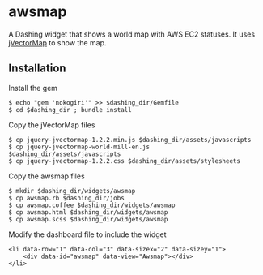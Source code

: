 awsmap
======

A Dashing widget that shows a world map with AWS EC2 statuses. It uses [jVectorMap](http://jvectormap.com) to show the map.

## Installation

Install the gem

    $ echo "gem 'nokogiri'" >> $dashing_dir/Gemfile
    $ cd $dashing_dir ; bundle install

Copy the jVectorMap files

    $ cp jquery-jvectormap-1.2.2.min.js $dashing_dir/assets/javascripts
    $ cp jquery-jvectormap-world-mill-en.js $dashing_dir/assets/javascripts   
    $ cp jquery-jvectormap-1.2.2.css $dashing_dir/assets/stylesheets

Copy the awsmap files

    $ mkdir $dashing_dir/widgets/awsmap
    $ cp awsmap.rb $dashing_dir/jobs
    $ cp awsmap.coffee $dashing_dir/widgets/awsmap
    $ cp awsmap.html $dashing_dir/widgets/awsmap
    $ cp awsmap.scss $dashing_dir/widgets/awsmap
     
Modify the dashboard file to include the widget

    <li data-row="1" data-col="3" data-sizex="2" data-sizey="1">
        <div data-id="awsmap" data-view="Awsmap"></div>
    </li>
